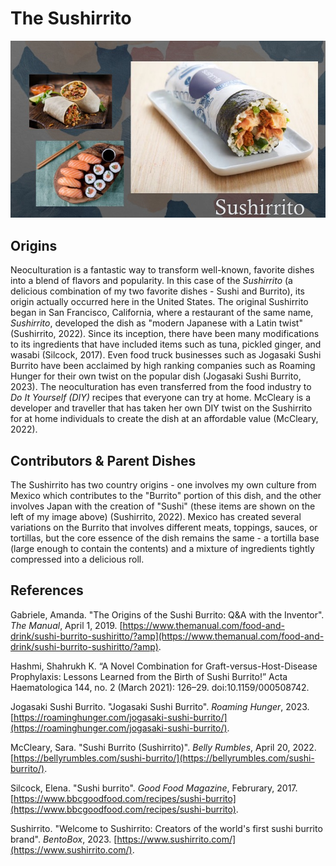 # The Sushirrito

![](./db5.jpg)

## Origins

Neoculturation is a fantastic way to transform well-known, favorite dishes into a blend of flavors and popularity. 
In this case of the *Sushirrito* (a delicious combination of my two favorite dishes - Sushi and Burrito), its origin actually occurred here in the United States. 
The original Sushirrito began in San Francisco, California, where a restaurant of the same name, *Sushirrito*, developed the dish as "modern Japanese with a Latin twist" (Sushirrito, 2022). 
Since its inception, there have been many modifications to its ingredients that have included items such as tuna, pickled ginger, and wasabi (Silcock, 2017). 
Even food truck businesses such as Jogasaki Sushi Burrito have been acclaimed by high ranking companies such as Roaming Hunger for their own twist on the popular dish (Jogasaki Sushi Burrito, 2023). 
The neoculturation has even transferred from the food industry to *Do It Yourself (DIY)* recipes that everyone can try at home. 
McCleary is a developer and traveller that has taken her own DIY twist on the Sushirrito for at home individuals to create the dish at an affordable value (McCleary, 2022).

## Contributors & Parent Dishes

The Sushirrito has two country origins - one involves my own culture from Mexico which contributes to the "Burrito" portion of this dish, and the other involves Japan with the creation of "Sushi" (these items are shown on the left of my image above) (Sushirrito, 2022). 
Mexico has created several variations on the Burrito that involves different meats, toppings, sauces, or tortillas, but the core essence of the dish remains the same - a tortilla base (large enough to contain the contents) and a mixture of ingredients tightly compressed into a delicious roll. 


## References

Gabriele, Amanda. "The Origins of the Sushi Burrito: Q&A with the Inventor". *The Manual*, April 1, 2019. [https://www.themanual.com/food-and-drink/sushi-burrito-sushiritto/?amp](https://www.themanual.com/food-and-drink/sushi-burrito-sushiritto/?amp).

Hashmi, Shahrukh K. “A Novel Combination for Graft-versus-Host-Disease Prophylaxis: Lessons Learned from the Birth of Sushi Burrito!” Acta Haematologica 144, no. 2 (March 2021): 126–29. doi:10.1159/000508742.

Jogasaki Sushi Burrito. "Jogasaki Sushi Burrito". *Roaming Hunger*, 2023. [https://roaminghunger.com/jogasaki-sushi-burrito/](https://roaminghunger.com/jogasaki-sushi-burrito/).

McCleary, Sara. "Sushi Burrito (Sushirrito)". *Belly Rumbles*, April 20, 2022. [https://bellyrumbles.com/sushi-burrito/](https://bellyrumbles.com/sushi-burrito/).

Silcock, Elena. "Sushi burrito". *Good Food Magazine*, Februrary, 2017. [https://www.bbcgoodfood.com/recipes/sushi-burrito](https://www.bbcgoodfood.com/recipes/sushi-burrito).

Sushirrito. "Welcome to Sushirrito: Creators of the world's first sushi burrito brand". *BentoBox*, 2023. [https://www.sushirrito.com/](https://www.sushirrito.com/).
